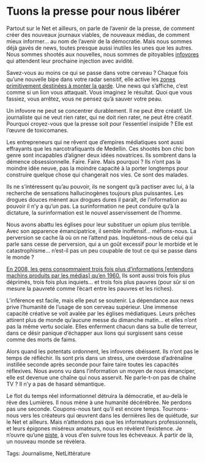# Tuons la presse pour nous libérer

Partout sur le Net et ailleurs, on parle de l’avenir de la presse, de comment créer des nouveaux journaux viables, de nouveaux médias, de comment mieux informer… au nom de l’avenir de la démocratie. Mais nous sommes déjà gavés de news, toutes presque aussi inutiles les unes que les autres. Nous sommes shootés aux nouvelles, nous sommes de pitoyables [infovores](http://blog.tcrouzet.com/tag/infovore/) qui attendent leur prochaine injection avec avidité.

Savez-vous au moins ce qui se passe dans votre cerveau ? Chaque fois qu’une nouvelle bipe dans votre radar sensitif, elle active les [zones primitivement destinées à monter la garde](http://www.nytimes.com/2010/06/07/technology/07brain.html). Une news qui s’affiche, c’est comme si un lion vous attaquait. Vous imaginez le résultat. Quoi que vous fassiez, vous arrêtez, vous ne pensez qu’à sauver votre peau.

Un infovore ne peut se concentrer durablement. Il ne peut être créatif. Un journaliste qui ne veut rien rater, qui ne doit rien rater, ne peut être créatif. Pourquoi croyez-vous que la presse soit pour l’essentiel insipide ? Elle est l’œuvre de toxicomanes.

Les entrepreneurs qui ne rêvent que d’empires médiatiques sont aussi effrayants que les narcotrafiquants de Medellin. Ces shootés bon chic bon genre sont incapables d’aligner deux idées novatrices. Ils sombrent dans la démence obsessionnelle. Faire. Faire. Mais pourquoi ? Ils n’ont pas la moindre idée neuve, pas la moindre capacité à la porter longtemps pour construire quelque chose qui changerait nos vies. Ce sont des malades.

Ils ne s’intéressent qu’au pouvoir, ils ne songent qu’à pactiser avec lui, à la recherche de sensations hallucinogènes toujours plus puissantes. Les drogues douces mènent aux drogues dures il paraît, de l’information au pouvoir il n’y a qu’un pas. La surinformation ne peut conduire qu’à la dictature, la surinformation est le nouvel asservissement de l’homme.

Nous avons abattu les églises pour leur substituer un opium plus terrible. Avec son apparence émancipatrice, il semble inoffensif… méfions-nous. La perversion se cache là où on ne l’attend pas. Inquiétons-nous de celui qui parle sans cesse de perversion, qui a un goût excessif pour le morbide et le catastrophisme… n’est-il pas un peu coupable de tout ce qui se passe dans le monde ?

[En 2008, les gens consommaient trois fois plus d’informations \[entendons machins produits par les médias\] qu’en 1960.](http://www.nytimes.com/2010/06/07/technology/07brain.html) Ils sont aussi trois fois plus déprimés, trois fois plus inquiets… et trois fois plus pauvres (pour sûr si on mesure la pauvreté comme l’écart entre les pauvres et les riches).

L’inférence est facile, mais elle peut se soutenir. La dépendance aux news prive l’humanité de l’usage de son cerveau supérieur. Une immense capacité créative se voit avalée par les églises médiatiques. Leurs prêches attirent plus de monde qu’aucune messe du dimanche matin… et elles n’ont pas la même vertu sociale. Elles enferment chacun dans sa bulle de terreur, dans ce désir panique d’échapper aux lions qui surgissent sans cesse comme des morts de faims.

Alors quand les potentats ordonnent, les infovores obéissent. Ils n’ont pas le temps de réfléchir. Ils sont pris dans un stress, une overdose d’adrénaline instillée seconde après seconde pour faire taire toutes les capacités réflexives. Nous avons vu dans l’information un moyen de nous émanciper, elle est devenue une chaîne qui nous asservit. Ne parle-t-on pas de chaîne TV ? Il n’y a pas de hasard sémantique.

Le flot du temps réel informationnel détruira la démocratie, et au-delà le rêve des Lumières. Il nous mène à une humanité décérébrée. Ne perdons pas une seconde. Coupons-nous tant qu’il est encore temps. Tournons-nous vers les créateurs qui œuvrent dans les dernières îles de quiétude, sur le Net et ailleurs. Mais n’attendons pas que les informateurs professionnels, et leurs épigones miséreux amateurs, nous en révèlent l’existence. Je n’ouvre qu’une [piste](http://www.tierslivre.net/spip/spip.php?article2167), à vous d’en suivre tous les écheveaux. À partir de là, un nouveau monde se révèlera.

Tags: Journalisme, NetLittérature